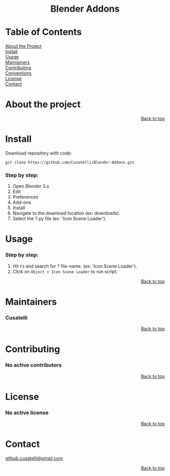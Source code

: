 <div id="top"></div>

<div align="center">
  <h1 align="center">Blender Addons</h1>
</div>

<!-- TABLE OF CONTENTS -->
<div align="left">
  <h1>Table of Contents</h1>
  <a href="#about-the-project">About the Project</a><br/>
  <a href="#install">Install</a><br/>
  <a href="#usage">Usage</a><br/>
  <a href="#maintainers">Maintainers</a><br/>
  <a href="#contributing">Contributing</a><br/>
  <a href="#conventions">Conventions</a><br/>
  <a href="#license">License</a><br/>
  <a href="#contact">Contact</a>
</div>

<!-- ABOUT THE PROJECT -->
<div align="left">
  <h1>About the project</h1>
</div>

<p align="right">
  <a href="#top" align="right">
    Back to top
  </a>
</p>

<!-- INSTALL -->
<div align="left">
  <h1>Install</h1>
</div>

Download repository with code:
```
git clone https://github.com/Cusatelli/Blender-Addons.git
```

### Step by step:
1. Open Blender 3.x
2. Edit
3. Preferences
4. Add-ons
5. Install
6. Navigate to the download location (ex: downloads).
7. Select the ?.py file (ex: 'Icon Scene Loader').


<!-- USAGE -->
<div align="left">
  <h1>Usage</h1>
</div>

### Step by step:
1. Hit `F3` and search for ? file-name. (ex: 'Icon Scene Loader').
2. Click on `Object > Icon Scene Loader` to run script.

<p align="right">
  <a href="#top" align="right">
    Back to top
  </a>
</p>

<!-- MAINTAINERS -->
<div align="left">
  <h1>Maintainers</h1>
  <div align="left">
    <h3>Cusatelli</h3>
  </div>
</div>

<p align="right">
  <a href="#top" align="right">
    Back to top
  </a>
</p>

<!-- CONTRIBUTING -->
<div align="left">
  <h1>Contributing</h1>
  <div align="left">
    <h3>No active contributors</h3>
  </div>
</div>

<p align="right">
  <a href="#top" align="right">
    Back to top
  </a>
</p>

<!-- LICENSE -->
<div align="left">
  <h1>License</h1>
  <div align="left">
    <h3>No active license</h3>
  </div>
</div>

<p align="right">
  <a href="#top" align="right">
    Back to top
  </a>
</p>

<!-- CONTACT -->
<div align="left">
  <h1>Contact</h1>
  <div align="left">
    <a href="mailto:github.cusatelli@gmail.com">github.cusatelli@gmail.com</a>
  </div>
</div>

<p align="right">
  <a href="#top" align="right">
    Back to top
  </a>
</p>
